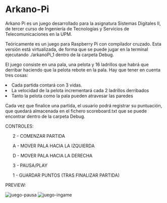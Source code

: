 # Arkano-Pi
Arkano Pi es un juego desarrollado para la asignatura Sistemas Digitales II, de tercer curso de  Ingeniería de Tecnologías y Servicios de Telecomunicaciones en la UPM.

Teóricamente es un juego para Raspberry Pi con compilador cruzado. Esta versión está virtualizada, de forma que se puede jugar en la terminal ejecutando ./arkanoPi_1 dentro de la carpeta Debug.

El juego consiste en una pala, una pelota y 16 ladrillos que habrá que derribar haciendo que la pelota rebote en la pala. Hay que tener en cuenta tres cosas: 
<li> Cada partida contará con 3 vidas. </li>
<li> La velocidad de la pelota incrementará cada 2 ladrillos derribados </li>
<li> Tanto la pelota como la pala pueden atravesar las paredes </li>
<p></p>
<p> Cada vez que finalice una partida, el usuario podrá registrar su puntuación, que quedará almacenada en el fichero scoreboard.txt que se puede encontrar dentro de la carpeta Debug. </p>

<p>CONTROLES:</p>
<ul>2 - COMENZAR PARTIDA</ul>
<ul>A - MOVER PALA HACIA LA IZQUIERDA</ul>
<ul>D - MOVER PALA HACIA LA DERECHA</ul>
<ul>3 - PAUSA/PLAY</ul>
<ul>1 - GUARDAR PUNTOS (TRAS FINALIZAR PARTIDA)</ul>

<p>PREVIEW:</p>

![juego-pausa](https://user-images.githubusercontent.com/78796980/119052881-8ec67a00-b9c5-11eb-9b1d-9deff109ba75.png)
![juego-ingame](https://user-images.githubusercontent.com/78796980/119052891-9128d400-b9c5-11eb-8497-f14fe6e20bb6.png)

